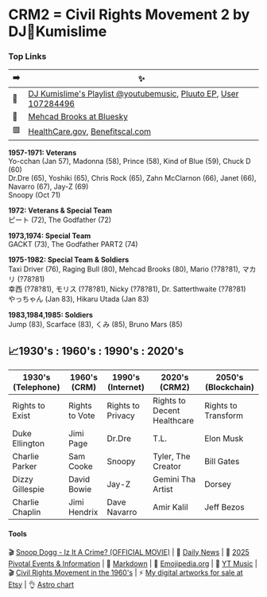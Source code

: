 # CRM2 = Civil Rights Movement 2 by DJ📡Kumislime

### Top Links
| ➡️ | ✨
| ------------- | -------------
| 📡 | [DJ Kumislime's Playlist @youtubemusic](https://music.youtube.com/playlist?list=PLT7degVqvonnf63V8EMyKSAGVkKSquWLm&feature=shared), [Pluuto EP](https://soundcloud.com/pluutomusic/sets/pluuto-ep), [User 107284496](https://soundcloud.com/user-107284496)
| 🗽 | [Mehcad Brooks at Bluesky](https://bsky.app/profile/mehcad.bsky.social)
| 🟥 | [HealthCare.gov](https://www.healthcare.gov), [Benefitscal.com](https://benefitscal.com)

**1957-1971: Veterans**<br/>
Yo-cchan (Jan 57), Madonna (58), Prince (58), Kind of Blue (59), Chuck D (60)<br/>
Dr.Dre (65), Yoshiki (65), Chris Rock (65), Zahn McClarnon (66), Janet (66), Navarro (67), Jay-Z (69)<br/>
Snoopy (Oct 71)

**1972: Veterans & Special Team**<br/>
ピート (72), The Godfather (72)

**1973,1974: Special Team**<br/>
GACKT (73), The Godfather PART2 (74)

**1975-1982: Special Team & Soldiers**<br/>
Taxi Driver (76), Raging Bull (80), Mehcad Brooks (80), Mario (?78?81), マカリ (?78?81)<br/>
幸西 (?78?81), モリス (?78?81), Nicky (?78?81), Dr. Satterthwaite (?78?81)<br/>
やっちゃん (Jan 83), Hikaru Utada (Jan 83)

**1983,1984,1985: Soldiers**<br/>
Jump (83), Scarface (83), くみ (85), Bruno Mars (85)

## 📈1930's : 1960's : 1990's : 2020's
| 1930's (Telephone) | 1960's (CRM)  | 1990's (Internet) | 2020's (CRM2)     | 2050's (Blockchain)
| -------------    | ------------- | -------------     | -------------       | -------------
| Rights to Exist | Rights to Vote  | Rights to Privacy | Rights to Decent Healthcare | Rights to Transform
| Duke Ellington   | Jimi Page     | Dr.Dre            | T.L.                | Elon Musk
| Charlie Parker   | Sam Cooke     | Snoopy            | Tyler, The Creator  | Bill Gates
| Dizzy Gillespie  | David Bowie   | Jay-Z             | Gemini Tha Artist   | Dorsey
| Charlie Chaplin  | Jimi Hendrix  | Dave Navarro      | Amir Kalil          | Jeff Bezos

#### Tools
🎬 [Snoop Dogg - Iz It A Crime? (OFFICIAL MOVIE)](https://youtu.be/YJTqBL7MSX0?feature=shared) | 🌠 [Daily News](https://github.com/djkumislime/djkumislime/tree/main) | 🌠 [2025 Pivotal Events & Information](https://github.com/djkumislime/2025/blob/main/README.md) | 💝 [Markdown](https://docs.github.com/en/get-started/writing-on-github/getting-started-with-writing-and-formatting-on-github/basic-writing-and-formatting-syntax) | 💝 [Emojipedia.org](https://emojipedia.org/) | 💝 [YT Music](https://music.youtube.com/) | 🎬 [Civil Rights Movement in the 1960's](https://youtu.be/9ppTiyxFSs0?si=9JVIwt_BKtFEZoEJ) | ⚡ [My digital artworks for sale at Etsy](https://etsy.com/shop/935ent) | 👌 [Astro chart](https://astro-charts.com/chart-of-moment/)
